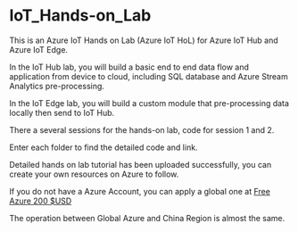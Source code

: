 # IoT_Hands-on_Lab

This is an Azure IoT Hands on Lab (Azure IoT HoL) for Azure IoT Hub and Azure IoT Edge.

In the IoT Hub lab, you will build a basic end to end data flow and application from device to cloud, including SQL database and Azure Stream Analytics pre-processing.

In the IoT Edge lab, you will build a custom module that pre-processing data locally then send to IoT Hub.

There a several sessions for the hands-on lab, code for session 1 and 2.

Enter each folder to find the detailed code and link.

Detailed hands on lab tutorial has been uploaded successfully, you can create your own resources on Azure to follow.

If you do not have a Azure Account, you can apply a global one at [Free Azure 200 $USD](https://azure.microsoft.com/zh-cn/free/)

The operation between Global Azure and China Region is almost the same.
